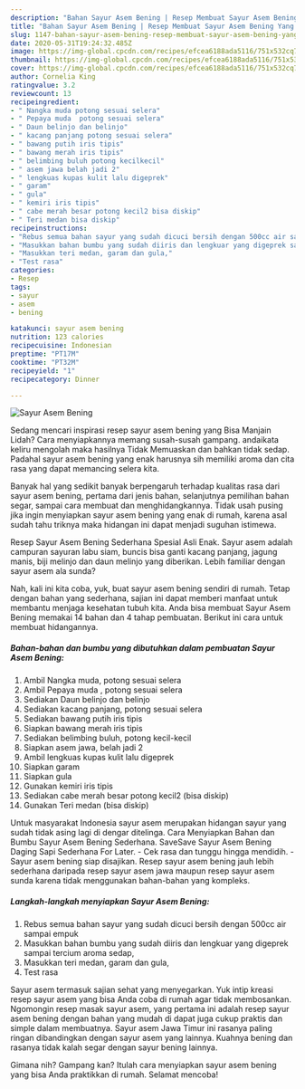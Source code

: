 ```yaml
---
description: "Bahan Sayur Asem Bening | Resep Membuat Sayur Asem Bening Yang Menggugah Selera"
title: "Bahan Sayur Asem Bening | Resep Membuat Sayur Asem Bening Yang Menggugah Selera"
slug: 1147-bahan-sayur-asem-bening-resep-membuat-sayur-asem-bening-yang-menggugah-selera
date: 2020-05-31T19:24:32.485Z
image: https://img-global.cpcdn.com/recipes/efcea6188ada5116/751x532cq70/sayur-asem-bening-foto-resep-utama.jpg
thumbnail: https://img-global.cpcdn.com/recipes/efcea6188ada5116/751x532cq70/sayur-asem-bening-foto-resep-utama.jpg
cover: https://img-global.cpcdn.com/recipes/efcea6188ada5116/751x532cq70/sayur-asem-bening-foto-resep-utama.jpg
author: Cornelia King
ratingvalue: 3.2
reviewcount: 13
recipeingredient:
- " Nangka muda potong sesuai selera"
- " Pepaya muda  potong sesuai selera"
- " Daun belinjo dan belinjo"
- " kacang panjang potong sesuai selera"
- " bawang putih iris tipis"
- " bawang merah iris tipis"
- " belimbing buluh potong kecilkecil"
- " asem jawa belah jadi 2"
- " lengkuas kupas kulit lalu digeprek"
- " garam"
- " gula"
- " kemiri iris tipis"
- " cabe merah besar potong kecil2 bisa diskip"
- " Teri medan bisa diskip"
recipeinstructions:
- "Rebus semua bahan sayur yang sudah dicuci bersih dengan 500cc air sampai empuk"
- "Masukkan bahan bumbu yang sudah diiris dan lengkuar yang digeprek sampai tercium aroma sedap,"
- "Masukkan teri medan, garam dan gula,"
- "Test rasa"
categories:
- Resep
tags:
- sayur
- asem
- bening

katakunci: sayur asem bening 
nutrition: 123 calories
recipecuisine: Indonesian
preptime: "PT17M"
cooktime: "PT32M"
recipeyield: "1"
recipecategory: Dinner

---
```



![Sayur Asem Bening](https://img-global.cpcdn.com/recipes/efcea6188ada5116/751x532cq70/sayur-asem-bening-foto-resep-utama.jpg)

Sedang mencari inspirasi resep sayur asem bening yang Bisa Manjain Lidah? Cara menyiapkannya memang susah-susah gampang. andaikata keliru mengolah maka hasilnya Tidak Memuaskan dan bahkan tidak sedap. Padahal sayur asem bening yang enak harusnya sih memiliki aroma dan cita rasa yang dapat memancing selera kita.

Banyak hal yang sedikit banyak berpengaruh terhadap kualitas rasa dari sayur asem bening, pertama dari jenis bahan, selanjutnya pemilihan bahan segar, sampai cara membuat dan menghidangkannya. Tidak usah pusing jika ingin menyiapkan sayur asem bening yang enak di rumah, karena asal sudah tahu triknya maka hidangan ini dapat menjadi suguhan istimewa.

Resep Sayur Asem Bening Sederhana Spesial Asli Enak. Sayur asem adalah campuran sayuran labu siam, buncis bisa ganti kacang panjang, jagung manis, biji melinjo dan daun melinjo yang diberikan. Lebih familiar dengan sayur asem ala sunda?


Nah, kali ini kita coba, yuk, buat sayur asem bening sendiri di rumah. Tetap dengan bahan yang sederhana, sajian ini dapat memberi manfaat untuk membantu menjaga kesehatan tubuh kita. Anda bisa membuat Sayur Asem Bening memakai 14 bahan dan 4 tahap pembuatan. Berikut ini cara untuk membuat hidangannya.

<!--inarticleads1-->

##### Bahan-bahan dan bumbu yang dibutuhkan dalam pembuatan Sayur Asem Bening:

1. Ambil  Nangka muda, potong sesuai selera
1. Ambil  Pepaya muda , potong sesuai selera
1. Sediakan  Daun belinjo dan belinjo
1. Sediakan  kacang panjang, potong sesuai selera
1. Sediakan  bawang putih iris tipis
1. Siapkan  bawang merah iris tipis
1. Sediakan  belimbing buluh, potong kecil-kecil
1. Siapkan  asem jawa, belah jadi 2
1. Ambil  lengkuas kupas kulit lalu digeprek
1. Siapkan  garam
1. Siapkan  gula
1. Gunakan  kemiri iris tipis
1. Sediakan  cabe merah besar potong kecil2 (bisa diskip)
1. Gunakan  Teri medan (bisa diskip)


Untuk masyarakat Indonesia sayur asem merupakan hidangan sayur yang sudah tidak asing lagi di dengar ditelinga. Cara Menyiapkan Bahan dan Bumbu Sayur Asem Bening Sederhana. SaveSave Sayur Asem Bening Daging Sapi Sederhana For Later. - Cek rasa dan tunggu hingga mendidih. - Sayur asem bening siap disajikan. Resep sayur asem bening jauh lebih sederhana daripada resep sayur asem jawa maupun resep sayur asem sunda karena tidak menggunakan bahan-bahan yang kompleks. 

<!--inarticleads2-->

##### Langkah-langkah menyiapkan Sayur Asem Bening:

1. Rebus semua bahan sayur yang sudah dicuci bersih dengan 500cc air sampai empuk
1. Masukkan bahan bumbu yang sudah diiris dan lengkuar yang digeprek sampai tercium aroma sedap,
1. Masukkan teri medan, garam dan gula,
1. Test rasa


Sayur asem termasuk sajian sehat yang menyegarkan. Yuk intip kreasi resep sayur asem yang bisa Anda coba di rumah agar tidak membosankan. Ngomongin resep masak sayur asem, yang pertama ini adalah resep sayur asem bening dengan bahan yang mudah di dapat juga cukup praktis dan simple dalam membuatnya. Sayur asem Jawa Timur ini rasanya paling ringan dibandingkan dengan sayur asem yang lainnya. Kuahnya bening dan rasanya tidak kalah segar dengan sayur bening lainnya. 

Gimana nih? Gampang kan? Itulah cara menyiapkan sayur asem bening yang bisa Anda praktikkan di rumah. Selamat mencoba!

